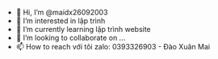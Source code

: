 - 👋 Hi, I’m @maidx26092003
- 👀 I’m interested in  lập trình
- 🌱 I’m currently learning  lập trình website
- 💞️ I’m looking to collaborate on ...
- 📫 How to reach  với tôi zalo: 0393326903 - Đào Xuân Mai

<!---
maidx26092003/maidx26092003 is a ✨ special ✨ repository because its `README.md` (this file) appears on your GitHub profile.
You can click the Preview link to take a look at your changes.
--->
